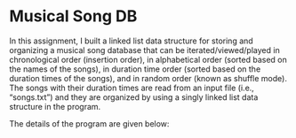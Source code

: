 # Musical Song DB
In this assignment, I built a linked list data structure for storing and organizing a musical song database that can be iterated/viewed/played in chronological order (insertion order), in alphabetical order (sorted based on the names of the songs), in duration time order (sorted based on the duration times of the songs), and in random order (known as shuffle mode). The songs with their duration times are read from an input file (i.e., “songs.txt”) and they are organized by using a singly linked list data structure in the program.

The details of the program are given below:
